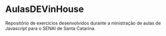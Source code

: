 # AulasDEVinHouse
Repositório de exercicios desenvolvidos durante a ministração de aulas  de Javascript para o SENAI de Santa Catarina.
